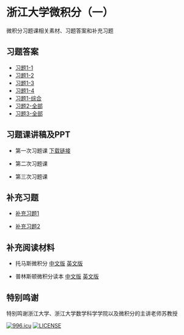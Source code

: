 # 浙江大学微积分（一）
微积分习题课相关素材、习题答案和补充习题

## 习题答案

* [习题1-1](https://raw.githubusercontent.com/Xu-jinhua/Calculus_ZJU/master/%E4%B9%A0%E9%A2%98%E7%AD%94%E6%A1%88/%E4%B9%A0%E9%A2%981-1.pdf)
* [习题1-2](https://raw.githubusercontent.com/Xu-jinhua/Calculus_ZJU/master/%E4%B9%A0%E9%A2%98%E7%AD%94%E6%A1%88/%E4%B9%A0%E9%A2%981-2.pdf)
* [习题1-3](https://raw.githubusercontent.com/Xu-jinhua/Calculus_ZJU/master/%E4%B9%A0%E9%A2%98%E7%AD%94%E6%A1%88/%E4%B9%A0%E9%A2%981-3.pdf)
* [习题1-4](https://raw.githubusercontent.com/Xu-jinhua/Calculus_ZJU/master/%E4%B9%A0%E9%A2%98%E7%AD%94%E6%A1%88/%E4%B9%A0%E9%A2%981-4.pdf)
* [习题1-综合](https://raw.githubusercontent.com/Xu-jinhua/Calculus_ZJU/master/%E4%B9%A0%E9%A2%98%E7%AD%94%E6%A1%88/%E4%B9%A0%E9%A2%981-%E7%BB%BC%E5%90%88.pdf)
* [习题2-全部](https://raw.githubusercontent.com/Xu-jinhua/Calculus_ZJU/master/%E4%B9%A0%E9%A2%98%E7%AD%94%E6%A1%88/%E4%B9%A0%E9%A2%982.pdf)
* [习题3-全部](https://raw.githubusercontent.com/Xu-jinhua/Calculus_ZJU/master/%E4%B9%A0%E9%A2%98%E7%AD%94%E6%A1%88/%E4%B9%A0%E9%A2%983.pdf)

## 习题课讲稿及PPT

* 第一次习题课 [下载链接](https://raw.githubusercontent.com/Xu-jinhua/Calculus_ZJU/master/%E5%BE%AE%E7%A7%AF%E5%88%86%E4%B9%A0%E9%A2%98%E8%AF%BE1PPT/%E5%BE%AE%E7%A7%AF%E5%88%86%E4%B9%A0%E9%A2%98%E8%AF%BE%E4%B8%80PPT.pdf)

* 第二次习题课 

* 第三次习题课 

## 补充习题

* [补充习题1](https://raw.githubusercontent.com/Xu-jinhua/Calculus_ZJU/master/%E8%A1%A5%E5%85%85%E4%B9%A0%E9%A2%98/%E8%A1%A5%E5%85%85%E4%B9%A0%E9%A2%98-1.pdf)

* [补充习题2](https://raw.githubusercontent.com/Xu-jinhua/Calculus_ZJU/master/%E8%A1%A5%E5%85%85%E4%B9%A0%E9%A2%98/%E8%A1%A5%E5%85%85%E4%B9%A0%E9%A2%98-2.pdf)

## 补充阅读材料

* 托马斯微积分 [中文版](https://raw.githubusercontent.com/Xu-jinhua/Calculus_ZJU/master/%E8%A1%A5%E5%85%85%E9%98%85%E8%AF%BB%E6%9D%90%E6%96%99/%E6%89%98%E9%A9%AC%E6%96%AF%E5%BE%AE%E7%A7%AF%E5%88%86%EF%BC%88%E7%AC%AC%E5%8D%81%E7%89%88%EF%BC%89.pdf) [英文版](https://raw.githubusercontent.com/Xu-jinhua/Calculus_ZJU/master/%E8%A1%A5%E5%85%85%E9%98%85%E8%AF%BB%E6%9D%90%E6%96%99/Joel%20Hass%20_%20Maurice%20D.%20Weir%20_%20Christopher%20Heil%20_%20Jr.%20George%20Brinton%20Thomas%20-%20Thomas'%20calculus-Pearson%20E.L.%20(2018).pdf)

* 普林斯顿微积分读本 [中文版](https://raw.githubusercontent.com/Xu-jinhua/Calculus_ZJU/master/%E8%A1%A5%E5%85%85%E9%98%85%E8%AF%BB%E6%9D%90%E6%96%99/%E6%99%AE%E6%9E%97%E6%96%AF%E9%A1%BF%E5%BE%AE%E7%A7%AF%E5%88%86%E8%AF%BB%E6%9C%AC.pdf) [英文版](https://raw.githubusercontent.com/Xu-jinhua/Calculus_ZJU/master/%E8%A1%A5%E5%85%85%E9%98%85%E8%AF%BB%E6%9D%90%E6%96%99/(Princeton%20Lifesaver%20Study%20Guide)%20Adrian%20Banner%20-%20The%20Calculus%20Lifesaver_%20All%20the%20Tools%20You%20Need%20to%20Excel%20at%20Calculus%20(Princeton%20Lifesaver%20Study%20Guides)-Princeton%20University%20Press%20(2007).pdf)

## 特别鸣谢

特别鸣谢浙江大学、浙江大学数学科学学院以及微积分的主讲老师苏教授

<a href="https://996.icu"><img src="https://img.shields.io/badge/link-996.icu-red.svg" alt="996.icu" /></a> [![LICENSE](https://img.shields.io/badge/license-Anti%20996-blue.svg)](https://github.com/996icu/996.ICU/blob/master/LICENSE)
